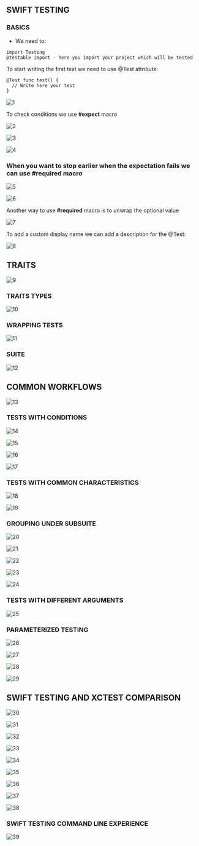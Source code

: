 ## SWIFT TESTING

### BASICS

- We need to:

```
import Testing
@testable import - here you import your project which will be tested
```

To start writing the first test we need to use @Test attribute:

```
@Test func test() {
  // Write here your test
}
```
![1](https://github.com/ceboolion/SwiftSyllabus/blob/main/SwiftTesting/Images/1.png)

To check conditions we use **#expect** macro

![2](https://github.com/ceboolion/SwiftSyllabus/blob/main/SwiftTesting/Images/2.png)

![3](https://github.com/ceboolion/SwiftSyllabus/blob/main/SwiftTesting/Images/3.png)

![4](https://github.com/ceboolion/SwiftSyllabus/blob/main/SwiftTesting/Images/4.png)

### When you want to stop earlier when the expectation fails we can use **#required** macro

![5](https://github.com/ceboolion/SwiftSyllabus/blob/main/SwiftTesting/Images/5.png)

![6](https://github.com/ceboolion/SwiftSyllabus/blob/main/SwiftTesting/Images/6.png)

Another way to use **#required** macro is to unwrap the optional value

![7](https://github.com/ceboolion/SwiftSyllabus/blob/main/SwiftTesting/Images/7.png)

To add a custom display name we can add a description for the @Test: 

![8](https://github.com/ceboolion/SwiftSyllabus/blob/main/SwiftTesting/Images/8.png)

## TRAITS

![9](https://github.com/ceboolion/SwiftSyllabus/blob/main/SwiftTesting/Images/9.png)

### TRAITS TYPES

![10](https://github.com/ceboolion/SwiftSyllabus/blob/main/SwiftTesting/Images/10.png)

### WRAPPING TESTS

![11](https://github.com/ceboolion/SwiftSyllabus/blob/main/SwiftTesting/Images/11.png)

### SUITE

![12](https://github.com/ceboolion/SwiftSyllabus/blob/main/SwiftTesting/Images/12.png)

## COMMON WORKFLOWS

![13](https://github.com/ceboolion/SwiftSyllabus/blob/main/SwiftTesting/Images/13.png)

### TESTS WITH CONDITIONS

![14](https://github.com/ceboolion/SwiftSyllabus/blob/main/SwiftTesting/Images/14.png)

![15](https://github.com/ceboolion/SwiftSyllabus/blob/main/SwiftTesting/Images/15.png)

![16](https://github.com/ceboolion/SwiftSyllabus/blob/main/SwiftTesting/Images/16.png)

![17](https://github.com/ceboolion/SwiftSyllabus/blob/main/SwiftTesting/Images/17.png)

### TESTS WITH COMMON CHARACTERISTICS

![18](https://github.com/ceboolion/SwiftSyllabus/blob/main/SwiftTesting/Images/18.png)

![19](https://github.com/ceboolion/SwiftSyllabus/blob/main/SwiftTesting/Images/19.png)

### GROUPING UNDER SUBSUITE

![20](https://github.com/ceboolion/SwiftSyllabus/blob/main/SwiftTesting/Images/20.png)

![21](https://github.com/ceboolion/SwiftSyllabus/blob/main/SwiftTesting/Images/21.png)

![22](https://github.com/ceboolion/SwiftSyllabus/blob/main/SwiftTesting/Images/22.png)

![23](https://github.com/ceboolion/SwiftSyllabus/blob/main/SwiftTesting/Images/23.png)

![24](https://github.com/ceboolion/SwiftSyllabus/blob/main/SwiftTesting/Images/24.png)

### TESTS WITH DIFFERENT ARGUMENTS

![25](https://github.com/ceboolion/SwiftSyllabus/blob/main/SwiftTesting/Images/25.png)

### PARAMETERIZED TESTING

![26](https://github.com/ceboolion/SwiftSyllabus/blob/main/SwiftTesting/Images/26.png)

![27](https://github.com/ceboolion/SwiftSyllabus/blob/main/SwiftTesting/Images/27.png)

![28](https://github.com/ceboolion/SwiftSyllabus/blob/main/SwiftTesting/Images/28.png)

![29](https://github.com/ceboolion/SwiftSyllabus/blob/main/SwiftTesting/Images/29.png)

## SWIFT TESTING AND XCTEST COMPARISON

![30](https://github.com/ceboolion/SwiftSyllabus/blob/main/SwiftTesting/Images/30.png)

![31](https://github.com/ceboolion/SwiftSyllabus/blob/main/SwiftTesting/Images/31.png)

![32](https://github.com/ceboolion/SwiftSyllabus/blob/main/SwiftTesting/Images/32.png)

![33](https://github.com/ceboolion/SwiftSyllabus/blob/main/SwiftTesting/Images/33.png)

![34](https://github.com/ceboolion/SwiftSyllabus/blob/main/SwiftTesting/Images/34.png)

![35](https://github.com/ceboolion/SwiftSyllabus/blob/main/SwiftTesting/Images/35.png)

![36](https://github.com/ceboolion/SwiftSyllabus/blob/main/SwiftTesting/Images/36.png)

![37](https://github.com/ceboolion/SwiftSyllabus/blob/main/SwiftTesting/Images/37.png)

![38](https://github.com/ceboolion/SwiftSyllabus/blob/main/SwiftTesting/Images/38.png)

### SWIFT TESTING COMMAND LINE EXPERIENCE

![39](https://github.com/ceboolion/SwiftSyllabus/blob/main/SwiftTesting/Images/39.png)
